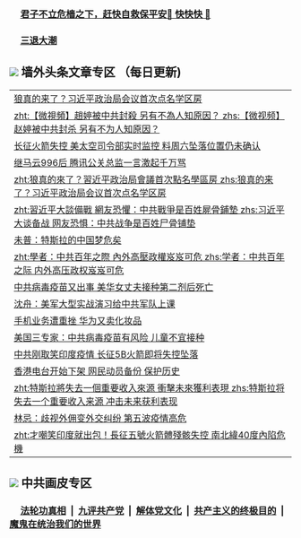 
 ### &nbsp;&nbsp;&nbsp;&nbsp; [君子不立危樯之下，赶快自救保平安🍎 快快快 📩](https://github.com/pwgy/td/blob/master/README.md)

 ### &nbsp;&nbsp;&nbsp;&nbsp; [三退大潮](https://ww3.xkide.work/?key=zuuelqyfglsfjmgm&pin=65881581&ag=ogQuit&from=pw2) 

## <img src="https://img.icons8.com/cute-clipart/2x/circled-right.png"> 墙外头条文章专区 （每日更新)

<Table>
<tr><td colspan="2" align="left"><a href="https://www.catoke.work/?name=c1407788&key=molzvippzwjkxywc&from=pw2">狼真的来了？习近平政治局会议首次点名学区房</a></td></tr>
<tr><td colspan="2" align="left"><a href="https://www.catoke.work/?name=c1407689&key=molzvippzwjkxywc&from=pw2">zht:【微視頻】趙婷被中共封殺 另有不為人知原因？
zhs:【微视频】赵婷被中共封杀 另有不为人知原因？</a></td></tr>
<tr><td colspan="2" align="left"><a href="https://www.catoke.work/?name=c1407791&key=molzvippzwjkxywc&from=pw2">长征火箭失控 美太空司令部实时监控 料周六坠落位置仍未确认</a></td></tr>
<tr><td colspan="2" align="left"><a href="https://www.catoke.work/?name=c1407818&key=molzvippzwjkxywc&from=pw2">继马云996后 腾讯公关总监一言激起千万骂</a></td></tr>
<tr><td colspan="2" align="left"><a href="https://www.catoke.work/?name=c1407752&key=molzvippzwjkxywc&from=pw2">zht:狼真的來了？習近平政治局會議首次點名學區房
zhs:狼真的来了？习近平政治局会议首次点名学区房</a></td></tr>
<tr><td colspan="2" align="left"><a href="https://www.catoke.work/?name=c1407742&key=molzvippzwjkxywc&from=pw2">zht:習近平大談備戰 網友恐懼：中共戰爭是百姓屍骨鋪墊
zhs:习近平大谈备战 网友恐惧：中共战争是百姓尸骨铺垫</a></td></tr>
<tr><td colspan="2" align="left"><a href="https://www.catoke.work/?name=c1407805&key=molzvippzwjkxywc&from=pw2">未普：特斯拉的中国梦危矣</a></td></tr>
<tr><td colspan="2" align="left"><a href="https://www.catoke.work/?name=c1407763&key=molzvippzwjkxywc&from=pw2">zht:學者：中共百年之際 內外高壓政權岌岌可危
zhs:学者：中共百年之际 内外高压政权岌岌可危</a></td></tr>
<tr><td colspan="2" align="left"><a href="https://www.catoke.work/?name=c1407785&key=molzvippzwjkxywc&from=pw2">中共病毒疫苗又出事 美华女丈夫接种第二剂后死亡</a></td></tr>
<tr><td colspan="2" align="left"><a href="https://www.catoke.work/?name=c1407811&key=molzvippzwjkxywc&from=pw2">沈舟：美军大型实战演习给中共军队上课</a></td></tr>
<tr><td colspan="2" align="left"><a href="https://www.catoke.work/?name=c1407790&key=molzvippzwjkxywc&from=pw2">手机业务遭重挫 华为又卖化妆品</a></td></tr>
<tr><td colspan="2" align="left"><a href="https://www.catoke.work/?name=c1407786&key=molzvippzwjkxywc&from=pw2">美国三专家：中共病毒疫苗有风险 儿童不宜接种</a></td></tr>
<tr><td colspan="2" align="left"><a href="https://www.catoke.work/?name=c1407851&key=molzvippzwjkxywc&from=pw2">中共刚取笑印度疫情 长征5B火箭即将失控坠落</a></td></tr>
<tr><td colspan="2" align="left"><a href="https://www.catoke.work/?name=c1407815&key=molzvippzwjkxywc&from=pw2">香港电台开始下架 网民动员备份 保护历史</a></td></tr>
<tr><td colspan="2" align="left"><a href="https://www.catoke.work/?name=c1407694&key=molzvippzwjkxywc&from=pw2">zht:特斯拉將失去一個重要收入來源 衝擊未來獲利表現
zhs:特斯拉将失去一个重要收入来源 冲击未来获利表现</a></td></tr>
<tr><td colspan="2" align="left"><a href="https://www.catoke.work/?name=c1407806&key=molzvippzwjkxywc&from=pw2">林忌：歧视外佣变外交纠纷 第五波疫情高危</a></td></tr>
<tr><td colspan="2" align="left"><a href="https://www.catoke.work/?name=c1407691&key=molzvippzwjkxywc&from=pw2">zht:才嘲笑印度就出包！長征五號火箭體殘骸失控 南北緯40度內陷危機
 </Table>

 ## <img src="https://img.icons8.com/cute-clipart/2x/circled-right.png"> 中共画皮专区
 ### &nbsp;&nbsp;&nbsp;&nbsp; [法轮功真相](https://github.com/begood0513/basic/blob/master/README.md) &nbsp;|&nbsp; [九评共产党](https://github.com/begood0513/9ping.md/blob/master/README.md) &nbsp;|&nbsp; [解体党文化](https://github.com/begood0513/jtdwh.md/blob/master/README.md)   &nbsp;|&nbsp; [共产主义的终极目的](https://github.com/begood0513/gczydzjmd.md/blob/master/README.md) &nbsp;|&nbsp; [魔鬼在统治我们的世界](https://github.com/begood0513/gczydzjmd.md/blob/master/README.md) 
